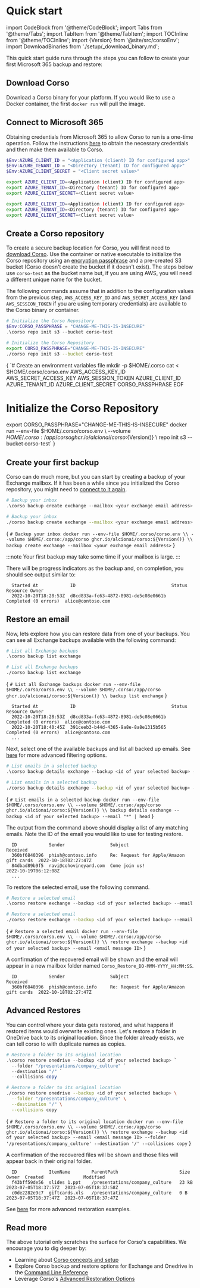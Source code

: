 # Quick start

import CodeBlock from '@theme/CodeBlock';
import Tabs from '@theme/Tabs';
import TabItem from '@theme/TabItem';
import TOCInline from '@theme/TOCInline';
import {Version} from '@site/src/corsoEnv';
import DownloadBinaries from './setup/_download_binary.md';

This quick start guide runs through the steps you can follow to create your first Microsoft 365 backup and restore:

<TOCInline toc={toc} maxHeadingLevel={2}/>

## Download Corso

Download a Corso binary for your platform. If you would like to use a Docker container, the first `docker run` will
pull the image.

<DownloadBinaries />

## Connect to Microsoft 365

Obtaining credentials from Microsoft 365 to allow Corso to run is a one-time operation. Follow the instructions
[here](../setup/m365-access) to obtain the necessary credentials and then make them available to Corso.

<Tabs groupId="os">
<TabItem value="win" label="Powershell">

  ```powershell
  $Env:AZURE_CLIENT_ID = "<Application (client) ID for configured app>"
  $Env:AZURE_TENANT_ID = "<Directory (tenant) ID for configured app>"
  $Env:AZURE_CLIENT_SECRET = "<Client secret value>"
  ```

</TabItem>
<TabItem value="unix" label="Linux/macOS">

   ```bash
   export AZURE_CLIENT_ID=<Application (client) ID for configured app>
   export AZURE_TENANT_ID=<Directory (tenant) ID for configured app>
   export AZURE_CLIENT_SECRET=<Client secret value>
   ```

</TabItem>
<TabItem value="docker" label="Docker">

   ```bash
   export AZURE_CLIENT_ID=<Application (client) ID for configured app>
   export AZURE_TENANT_ID=<Directory (tenant) ID for configured app>
   export AZURE_CLIENT_SECRET=<Client secret value>
   ```

</TabItem>
</Tabs>

## Create a Corso repository

To create a secure backup location for Corso, you will first need to [download Corso](../setup/download).
Use the container or native executable to initialize the Corso repository using an
[encryption passphrase](../setup/configuration#environment-variables) and a pre-created S3 bucket (Corso doesn't create
the bucket if it doesn't exist). The steps below use `corso-test` as the bucket name but, if you are using AWS, you
will need a different unique name for the bucket.

The following commands assume that in addition to the configuration values from the previous step, `AWS_ACCESS_KEY_ID`
and `AWS_SECRET_ACCESS_KEY` (and `AWS_SESSION_TOKEN` if you are using temporary credentials) are available to the
Corso binary or container.

<Tabs groupId="os">
<TabItem value="win" label="Powershell">

  ```powershell
  # Initialize the Corso Repository
  $Env:CORSO_PASSPHRASE = "CHANGE-ME-THIS-IS-INSECURE"
  .\corso repo init s3 --bucket corso-test
  ```

</TabItem>
<TabItem value="unix" label="Linux/macOS">

  ```bash
  # Initialize the Corso Repository
  export CORSO_PASSPHRASE="CHANGE-ME-THIS-IS-INSECURE"
  ./corso repo init s3 --bucket corso-test
  ```

</TabItem>
<TabItem value="docker" label="Docker">

<!-- vale Vale.Spelling = NO -->
<!-- markdownlint-disable MD022 MD025 MD033 -->

<CodeBlock language="bash">{
`# Create an environment variables file
mkdir -p $HOME/.corso
cat <<EOF > $HOME/.corso/corso.env
AWS_ACCESS_KEY_ID
AWS_SECRET_ACCESS_KEY
AWS_SESSION_TOKEN
AZURE_CLIENT_ID
AZURE_TENANT_ID
AZURE_CLIENT_SECRET
CORSO_PASSPHRASE
EOF
  
# Initialize the Corso Repository
export CORSO_PASSPHRASE="CHANGE-ME-THIS-IS-INSECURE"
docker run --env-file $HOME/.corso/corso.env \\
  --volume $HOME/.corso:/app/corso ghcr.io/alcionai/corso:${Version()} \\
  repo init s3 --bucket corso-test`
}</CodeBlock>

<!-- markdownlint-enable MD022 MD025 MD033 -->
<!-- vale Vale.Spelling = YES -->

</TabItem>
</Tabs>

## Create your first backup

Corso can do much more, but you can start by creating a backup of your Exchange mailbox. If it has been a while since
you initialized the Corso repository, you might need to [connect to it again](../setup/repos#connect-to-a-repository).

<Tabs groupId="os">
<TabItem value="win" label="Powershell">

  ```powershell
  # Backup your inbox
  .\corso backup create exchange --mailbox <your exchange email address>
  ```

</TabItem>
<TabItem value="unix" label="Linux/macOS">

  ```bash
  # Backup your inbox
  ./corso backup create exchange --mailbox <your exchange email address>
  ```

</TabItem>
<TabItem value="docker" label="Docker">

<CodeBlock language="bash">{
`# Backup your inbox
docker run --env-file $HOME/.corso/corso.env \\
  --volume $HOME/.corso:/app/corso ghcr.io/alcionai/corso:${Version()} \\
  backup create exchange --mailbox <your exchange email address>`
}</CodeBlock>

</TabItem>
</Tabs>

:::note
Your first backup may take some time if your mailbox is large.
:::

There will be progress indicators as the backup and, on completion, you should see output similar to:

```text
  Started At            ID                                    Status                Resource Owner
  2022-10-20T18:28:53Z  d8cd833a-fc63-4872-8981-de5c08e0661b  Completed (0 errors)  alice@contoso.com
```

## Restore an email

Now, lets explore how you can restore data from one of your backups. You can see all Exchange backups available with
the following command:

<Tabs groupId="os">
<TabItem value="win" label="Powershell">

  ```powershell
  # List all Exchange backups
  .\corso backup list exchange
  ```

</TabItem>
<TabItem value="unix" label="Linux/macOS">

  ```bash
  # List all Exchange backups
  ./corso backup list exchange
  ```

</TabItem>
<TabItem value="docker" label="Docker">

<CodeBlock language="bash">{
`# List all Exchange backups
docker run --env-file $HOME/.corso/corso.env \\
  --volume $HOME/.corso:/app/corso ghcr.io/alcionai/corso:${Version()} \\
  backup list exchange`
}</CodeBlock>

</TabItem>
</Tabs>

```text
  Started At            ID                                    Status                Resource Owner
  2022-10-20T18:28:53Z  d8cd833a-fc63-4872-8981-de5c08e0661b  Completed (0 errors)  alice@contoso.com
  2022-10-20T18:40:45Z  391ceeb3-b44d-4365-9a8e-8a8e1315b565  Completed (0 errors)  alice@contoso.com
  ...
```

Next, select one of the available backups and list all backed up emails. See
[here](../cli/corso-backup-details-exchange) for more advanced filtering options.

<Tabs groupId="os">
<TabItem value="win" label="Powershell">

  ```powershell
  # List emails in a selected backup
  .\corso backup details exchange --backup <id of your selected backup> --email "*" | Select-Object -First 5
  ```

</TabItem>
<TabItem value="unix" label="Linux/macOS">

  ```bash
  # List emails in a selected backup
  ./corso backup details exchange --backup <id of your selected backup> --email "*" | head
  ```

</TabItem>
<TabItem value="docker" label="Docker">

<CodeBlock language="bash">{
`# List emails in a selected backup
docker run --env-file $HOME/.corso/corso.env \\
  --volume $HOME/.corso:/app/corso ghcr.io/alcionai/corso:${Version()} \\
  backup details exchange --backup <id of your selected backup> --email "*" | head`
}</CodeBlock>

</TabItem>
</Tabs>

The output from the command above should display a list of any matching emails. Note the ID
of the email you would like to use for testing restore.

```text
  ID            Sender                 Subject                                  Received
  360bf6840396  phish@contoso.info     Re: Request for Apple/Amazon gift cards  2022-10-18T02:27:47Z
  84dbad89b9f5  ravi@cohovineyard.com  Come join us!                            2022-10-19T06:12:08Z
  ...
```

To restore the selected email, use the following command.

<Tabs groupId="os">
<TabItem value="win" label="Powershell">

  ```powershell
  # Restore a selected email
  .\corso restore exchange --backup <id of your selected backup> --email <email message ID>
  ```

</TabItem>
<TabItem value="unix" label="Linux/macOS">

  ```bash
  # Restore a selected email
  ./corso restore exchange --backup <id of your selected backup> --email <email message ID>
  ```

</TabItem>
<TabItem value="docker" label="Docker">

<CodeBlock language="bash">{
`# Restore a selected email
docker run --env-file $HOME/.corso/corso.env \\
  --volume $HOME/.corso:/app/corso ghcr.io/alcionai/corso:${Version()} \\
  restore exchange --backup <id of your selected backup> --email <email message ID>`
}</CodeBlock>

</TabItem>
</Tabs>

A confirmation of the recovered email will be shown and the email will appear in a new mailbox folder named `Corso_Restore_DD-MMM-YYYY_HH:MM:SS`.

```text
  ID            Sender                 Subject                                  Received
  360bf6840396  phish@contoso.info     Re: Request for Apple/Amazon gift cards  2022-10-18T02:27:47Z
```

## Advanced Restores

You can control where your data gets restored, and what happens if restored items would overwrite existing
ones. Let's restore a folder in OneDrive back to its original location.  Since the folder already exists, we can
tell corso to with duplicate names as copies.

<Tabs groupId="os">
<TabItem value="win" label="Powershell">

  ```powershell
  # Restore a folder to its original location
  .\corso restore onedrive --backup <id of your selected backup> `
    --folder "/presentations/company_culture" `
    --destination "/" `
    --collisions copy
  ```

</TabItem>
<TabItem value="unix" label="Linux/macOS">

  ```bash
  # Restore a folder to its original location
  ./corso restore onedrive --backup <id of your selected backup> \
    --folder "/presentations/company_culture" \
    --destination "/" \
    --collisions copy
  ```

</TabItem>
<TabItem value="docker" label="Docker">

<CodeBlock language="bash">{
  `# Restore a folder to its original location
docker run --env-file $HOME/.corso/corso.env \\
  --volume $HOME/.corso:/app/corso ghcr.io/alcionai/corso:${Version()} \\
  restore exchange --backup <id of your selected backup> --email <email message ID> --folder '/presentations/company_culture' --destination '/' --collisions copy`
}</CodeBlock>

</TabItem>
</Tabs>

A confirmation of the recovered files will be shown and those files will appear back in their original folder.

```text
  ID            ItemName        ParentPath                       Size    Owner  Created               Modified
  f43bff59de56  slides 1.ppt    /presentations/company_culture   23 kB          2023-07-05T18:37:57Z  2023-07-05T18:37:58Z
  c0de2282e9c7  giftcards.xls   /presentations/company_culture   0 B            2023-07-05T18:37:47Z  2023-07-05T18:37:47Z
```

See [here](../cli/corso-restore) for more advanced restoration examples.

## Read more

The above tutorial only scratches the surface for Corso's capabilities. We encourage you to dig deeper by:

* Learning about [Corso concepts and setup](../setup/concepts)
* Explore Corso backup and restore options for Exchange and Onedrive in the [Command Line Reference](../cli/corso)
* Leverage Corso's [Advanced Restoration Options](../setup/advanced-restore)
